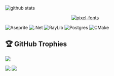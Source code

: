 
<picture decoding="async" loading="lazy">
  <source media="(prefers-color-scheme: light)" srcset="https://pixel-profile.vercel.app/api/github-stats?username=<username>&theme=summer">
  <source media="(prefers-color-scheme: dark)" srcset="https://pixel-profile.vercel.app/api/github-stats?username=<username>&screen_effect=true&theme=blue_chill">
  <img alt="github stats" src="https://pixel-profile.vercel.app/api/github-stats?username=Kiralaine&include_all_commits=true&theme=crt">
</picture>


<p align="center">
  <a href="https://fontmeme.com/pixel-fonts/">
    <img src="https://fontmeme.com/permalink/250604/309820a1fbed6f1adeae4ae982dae66e.png" alt="pixel-fonts" border="0">
  </a>
</p>


![Aseprite](https://img.shields.io/badge/Aseprite-FFFFFF?style=for-the-badge&logo=Aseprite&logoColor=#7D929E) ![.Net](https://img.shields.io/badge/.NET-5C2D91?style=for-the-badge&logo=.net&logoColor=white) ![RayLib](https://img.shields.io/badge/RAYLIB-FFFFFF?style=for-the-badge&logo=raylib&logoColor=black) ![Postgres](https://img.shields.io/badge/postgres-%23316192.svg?style=for-the-badge&logo=postgresql&logoColor=white) ![CMake](https://img.shields.io/badge/CMake-%23008FBA.svg?style=for-the-badge&logo=cmake&logoColor=white)

## 🏆 GitHub Trophies
![](https://github-profile-trophy.vercel.app/?username=Kiralaine&theme=radical&no-frame=false&no-bg=true&margin-w=4)


[![](https://visitcount.itsvg.in/api?id=Kiralaine&icon=0&color=0)](https://visitcount.itsvg.in)
![](https://capsule-render.vercel.app/api?type=waving&height=300&color=f55c14&text=Welcome%20to%20there!&section=footer&fontColor=ffffff&animation=fadeIn&textBg=false)
